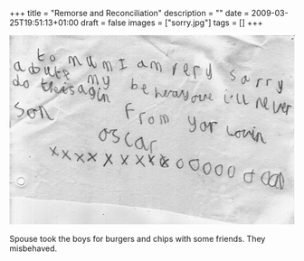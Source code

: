 +++
title = "Remorse and Reconciliation"
description = ""
date = 2009-03-25T19:51:13+01:00
draft = false
images = ["sorry.jpg"]
tags = []
+++

![A handwritten note on lined paper with the message to Mum I am very sorry about my behaviour I'll never do it again from your loving son followed by multiple X marks and O marks representing kisses and hugs](sorry.jpg "Sorry Note")


Spouse took the boys for burgers and chips with some friends. They misbehaved.